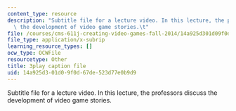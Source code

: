```yaml
---
content_type: resource
description: "Subtitle file for a lecture video. In this lecture, the professors discuss\
  \ the development of video game stories.\t"
file: /courses/cms-611j-creating-video-games-fall-2014/14a925d301d09f0d67de523d77e0b9d9_SSnV-2uWG9w.srt
file_type: application/x-subrip
learning_resource_types: []
ocw_type: OCWFile
resourcetype: Other
title: 3play caption file
uid: 14a925d3-01d0-9f0d-67de-523d77e0b9d9
---
```

Subtitle file for a lecture video. In this lecture, the professors discuss the development of video game stories.	

